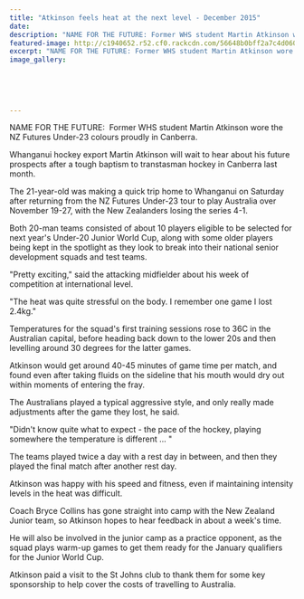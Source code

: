 ```yaml
---
title: "Atkinson feels heat at the next level - December 2015"
date: 
description: "NAME FOR THE FUTURE: Former WHS student Martin Atkinson wore the NZ Futures Under-23 colours proudly in Canberra, Wanganui Chronicle article on 7/12/15..."
featured-image: http://c1940652.r52.cf0.rackcdn.com/56648b0bff2a7c4d06000186/Martin-Atkinson-NZ-futures-U23-chron-7.12.15.jpg
excerpt: "NAME FOR THE FUTURE: Former WHS student Martin Atkinson wore the NZ Futures Under-23 colours proudly in Canberra."
image_gallery:
    
    
    
    
    
---
```


<p><span>NAME FOR THE FUTURE: &nbsp;Former WHS student Martin Atkinson wore the NZ Futures Under-23 colours proudly in Canberra.</span></p>
<p>Whanganui hockey export Martin Atkinson will wait to hear about his future prospects after a tough baptism to transtasman hockey in Canberra last month.</p>
<p>The 21-year-old was making a quick trip home to Whanganui on Saturday after returning from the NZ Futures Under-23 tour to play Australia over November 19-27, with the New Zealanders losing the series 4-1.</p>
<p>Both 20-man teams consisted of about 10 players eligible to be selected for next year's Under-20 Junior World Cup, along with some older players being kept in the spotlight as they look to break into their national senior development squads and test teams.</p>
<p>"Pretty exciting," said the attacking midfielder about his week of competition at international level.</p>
<p>"The heat was quite stressful on the body. I remember one game I lost 2.4kg."</p>
<p>Temperatures for the squad's first training sessions rose to 36C in the Australian capital, before heading back down to the lower 20s and then levelling around 30 degrees for the latter games.</p>
<p>Atkinson would get around 40-45 minutes of game time per match, and found even after taking fluids on the sideline that his mouth would dry out within moments of entering the fray.</p>
<p>The Australians played a typical aggressive style, and only really made adjustments after the game they lost, he said.</p>
<p>"Didn't know quite what to expect - the pace of the hockey, playing somewhere the temperature is different ... "</p>
<p>The teams played twice a day with a rest day in between, and then they played the final match after another rest day.</p>
<p>Atkinson was happy with his speed and fitness, even if maintaining intensity levels in the heat was difficult.</p>
<p>Coach Bryce Collins has gone straight into camp with the New Zealand Junior team, so Atkinson hopes to hear feedback in about a week's time.</p>
<p>He will also be involved in the junior camp as a practice opponent, as the squad plays warm-up games to get them ready for the January qualifiers for the Junior World Cup.</p>
<p>Atkinson paid a visit to the St Johns club to thank them for some key sponsorship to help cover the costs of travelling to Australia.</p>

